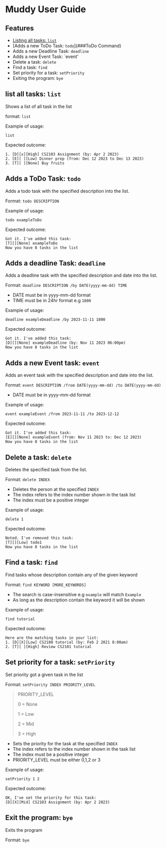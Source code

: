 # Muddy User Guide

## Features
- [Listing all tasks: `list`](###list-command)
- [Adds a new ToDo Task: `todo`](###ToDo Command) 
- Adds a new Deadline Task: `deadline`
- Adds a new Event Task: `event'
- Delete a task: `delete`
- Find a task: `find`
- Set priority for a task: `setPriority`
- Exiting the program: `bye` 

##  list all tasks: `list` 
Shows a list of all task in the list

format: `list`

Example of usage:

`list`

Expected outcome:

```
1. [D][x][High] CS2103 Assignment (by: Apr 2 2023)
2. [E][ ][Low] Dinner prep (from: Dec 12 2023 to Dec 13 2023)
3. [T][ ][None] Buy fruits 
```

## Adds a ToDo Task: `todo`
Adds a todo task with the specified description into the list.

Format: `todo DESCRIPTION`

Example of usage: 

`todo exampleToDo`

Expected outcome:

```
Got it. I've added this task:
[T][][None] exampleToDo
Now you have 8 tasks in the list
```

## Adds a deadline Task: `deadline`
Adds a deadline task with the specified description and date into the list.

Format: `deadline DESCRIPTION /by DATE(yyyy-mm-dd) TIME`

- DATE must be in yyyy-mm-dd format
- TIME must be in 24hr format e.g `1800`

Example of usage:

`deadline exampleDeadline /by 2023-11-11 1800`

Expected outcome:

```
Got it. I've added this task:
[D][][None] exampleDeadline (by: Nov 11 2023 06:00pm)
Now you have 8 tasks in the list
```

## Adds a new Event task: `event`
Adds an event task with the specified description and date into the list.

Format: `event DESCRIPTION /from DATE(yyyy-mm-dd) /to DATE(yyyy-mm-dd)`

- DATE must be in yyyy-mm-dd format

Example of usage:

`event exampleEvent /from 2023-11-11 /to 2023-12-12`

Expected outcome:

```
Got it. I've added this task:
[E][][None] exampleEvent (from: Nov 11 2023 to: Dec 12 2023)
Now you have 8 tasks in the list
```

## Delete a task: `delete`
Deletes the specified task from the list.

Format: `delete INDEX`

- Deletes the person at the specified `INDEX`
- The index refers to the index number shown in the task list
- The index must be a positive integer

Example of usage:

`delete 1`

Expected outcome:

```
Noted. I've removed this task:
[T][][Low] todo1
Now you have 8 tasks in the list
```

## Find a task: `find`
Find tasks whose description contain any of the given keyword

Format: `find KEYWORD [MORE_KEYWORDS]`

- The search is case-insensitive e.g `example` will match `Example`
- As long as the description contain the keyword it will be shown

Example of usage:

`find tutorial`

Expected outcome:

```
Here are the matching tasks in your list:
1. [D][X][Low] CS2100 tutorial (by: Feb 2 2021 8:00am)
2. [T][ ][High] Review CS2101 tutorial
```

## Set priority for a task: `setPriority`
Set priority got a given task in the list

Format: `setPriority INDEX PRIORITY_LEVEL`

> PRIORITY_LEVEL
> 
> 0 = None
> 
> 1 = Low
> 
> 2 = Mid
> 
> 3 = High

- Sets the priority for the task at the specified `INDEX`
- The index refers to the index number shown in the task list
- The index must be a positive integer
- PRIORITY_LEVEL must be either 0,1,2 or 3

Example of usage:

`setPriority 1 2`

Expected outcome:

```
OK, I've set the priority for this task: 
[D][X][Mid] CS2103 Assignment (by: Apr 2 2023)
```

## Exit the program: `bye`
Exits the program

Format: `bye`




